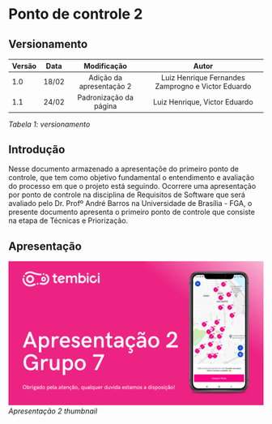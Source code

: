 # Ponto de controle 2

## Versionamento

| Versão | Data | Modificação | Autor |
|-|-|:-:|:-:|
| 1.0 | 18/02 | Adição da apresentação 2 | Luiz Henrique Fernandes Zamprogno e Victor Eduardo |
| 1.1 | 24/02 | Padronização da página | Luiz Henrique, Victor Eduardo|

*Tabela 1: versionamento*

## Introdução

Nesse documento armazenado a apresentaçõe do primeiro ponto de controle, que tem como objetivo fundamental o entendimento e avaliação do processo em que o projeto está seguindo. Ocorrere uma apresentação por ponto de controle na disciplina de Requisitos de Software que será avaliado pelo Dr. Profº André Barros na Universidade de Brasília - FGA, o presente documento apresenta o primeiro ponto de controle que consiste na etapa de Técnicas e Priorização. 

## Apresentação

[![Apresentação 2](../assets/apresentacoes/AP2.png)](https://youtu.be/HjH19Su8WLQ)
*Apresentação 2 thumbnail*